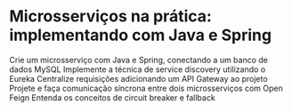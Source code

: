 # Microsserviços na prática: implementando com Java e Spring

Crie um microsserviço com Java e Spring, conectando a um banco de dados MySQL
Implemente a técnica de service discovery utilizando o Eureka
Centralize requisições adicionando um API Gateway ao projeto
Projete e faça comunicação síncrona entre dois microsserviços com Open Feign
Entenda os conceitos de circuit breaker e fallback
